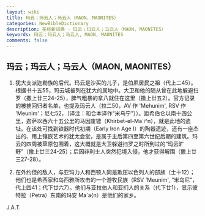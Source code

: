 ```yaml
---
layout: wiki
title: 玛云；玛云人；马云人（MAON, MAONITES）
categories: NewBibleDictionary
description: 圣经新词典 - 玛云；玛云人；马云人（MAON, MAONITES）
keywords: 玛云；玛云人；马云人, MAON, MAONITES
comments: false
---
```


## 玛云；玛云人；马云人（MAON, MAONITES）

1. 犹大支派迦勒族的后代。玛云是沙买的儿子，是伯夙居民之祖（代上二45）。根据书十五55，玛云城被列在犹大的属地中。大卫和他的随从曾在此地躲避扫罗（撒上廿三24-25），脾气粗暴的拿八就住在这里（撒上廿五2）。官方记录的被掳回归者名单，也提及玛云人（拉二50，AV 作 'Mehunim', RSV 作 'Meunim'；尼七52，〔译注：和合本译作“米乌宁”〕）。距希伯仑以南十四公里，迦萨以西六十五公里的马因废墟（Khirbet-el-Ma`i^n），就是此地的遗址。在该处可找到铁器时代初期（Early Iron Age I）的陶器遗迹，还有一座杰出的、用上镶嵌艺术的犹太会堂，是属于主后第四至第六世纪后期的建筑。玛云的四周被草原包围着，这大概就是大卫躲避扫罗之时所到过的“玛云旷野”（撒上廿三24-25）；后因非利士人突然犯境入侵，他才获得解围（撒上廿三27-28）。

2. 在外约但的敌人，与亚玛力人和西顿人同是欺压以色列人的部族（士十12）；他们也是希西家和乌西雅所攻击的一个游牧民族（RSV 'Meunim', “米乌尼”，代上四41；代下廿六7）。他们与亚拉伯人和亚扪人的关系（代下廿1），显示彼特拉（Petra）东南的玛安 Ma`a{n）是他们的家乡。

J.A.T.









